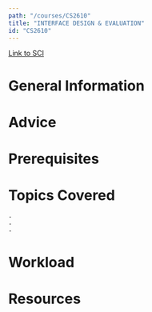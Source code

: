 ```yaml
---
path: "/courses/CS2610"
title: "INTERFACE DESIGN & EVALUATION"
id: "CS2610"
---
```


[Link to SCI]("http://courses.sci.pitt.edu/courses/courses/view/CS-2610")

# General Information

# Advice

# Prerequisites

<!-- PREREQ_REPLACEMENT (Do not remove) -->

<!-- END PREREQ_REPLACEMENT (Do not remove) -->

# Topics Covered

    -
    -
    -

# Workload

<!-- TESTIMONIALS
# Testimonials
This gets replaced with Gatsby, its
data comes from Google Sheets for easier
editing!
-->

# Resources
